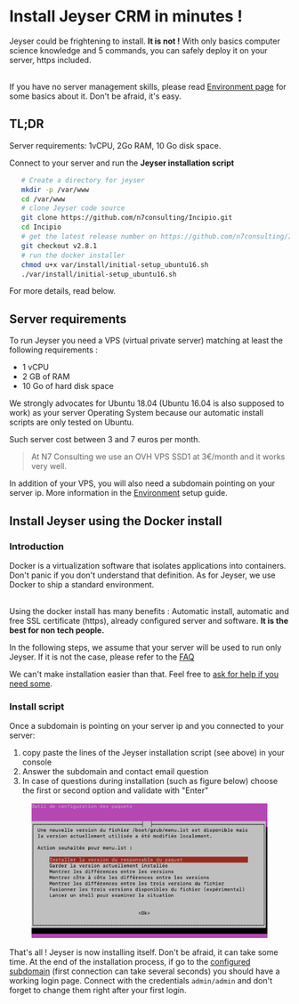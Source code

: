# Install Jeyser CRM in minutes !

Jeyser could be frightening to install. **It is not !** 
With only basics computer science knowledge and 5 commands, you can safely deploy it on your server, https included.

<br/>If you have no server management skills, please read [Environment page](environment) for some basics about it. 
Don't be afraid, it's easy.

## TL;DR

Server requirements: 1vCPU, 2Go RAM, 10 Go disk space.

Connect to your server and run the **Jeyser installation script**

```bash
   # Create a directory for jeyser
   mkdir -p /var/www
   cd /var/www
   # clone Jeyser code source
   git clone https://github.com/n7consulting/Incipio.git
   cd Incipio
   # get the latest release number on https://github.com/n7consulting/Incipio/releases
   git checkout v2.8.1
   # run the docker installer
   chmod u+x var/install/initial-setup_ubuntu16.sh
   ./var/install/initial-setup_ubuntu16.sh
```

For more details, read below.

## Server requirements

To run Jeyser you need a VPS (virtual private server) matching at least the following requirements : 

 - 1 vCPU
 - 2 GB of RAM
 - 10 Go of hard disk space
 
We strongly advocates for Ubuntu 18.04 (Ubuntu 16.04 is also supposed to work) as your server Operating System 
because our automatic install scripts are only tested on Ubuntu.

Such server cost between 3 and 7 euros per month.

 > At N7 Consulting we use an OVH VPS SSD1 at 3€/month and it works very well.
 
 In addition of your VPS, you will also need a subdomain pointing on your server ip. 
 More information in the [Environment](environment) setup guide.
 
## Install Jeyser using the Docker install

### Introduction

Docker is a virtualization software that isolates applications into containers. Don't panic if you don't understand that definition.
As for Jeyser, we use Docker to ship a standard environment.
 
<br/>Using the docker install has many benefits : Automatic install, automatic and free SSL certificate (https),
 already configured server and software. **It is the best for non tech people.** 
 
In the following steps, we assume that your server will be used to run only Jeyser. 
If it is not the case, please refer to the [FAQ](dev/faq)
 
We can't make installation easier than that. Feel free to [ask for help if you need some](./../../support).
 
### Install script

Once a subdomain is pointing on your server ip and you connected to your server:
 
 1. copy paste the lines of the Jeyser installation script (see above) in your console
 2. Answer the subdomain and contact email question
 3. In case of questions during installation (such as figure below) choose the first or second option and validate with "Enter"

<figure>
 <img src="images/choices-during-install.png" alt="Choices during upgrade" />
</figure>

That's all ! Jeyser is now installing itself. Don't be afraid, it can take some time. 
At the end of the installation process, if go to the [configured subdomain](environment) (first connection can take several seconds) 
you should have a working login page. 
Connect with the credentials `admin/admin` and don't forget to change them right after your first login.

